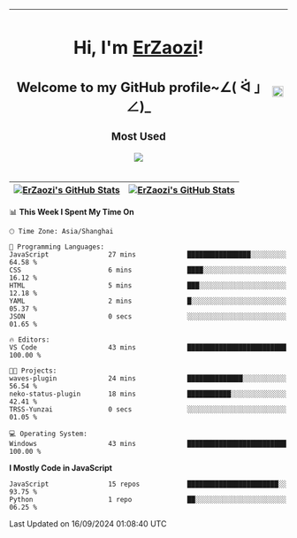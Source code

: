 |<h1>Hi, I'm <a href="https://github.com/erzaozi">ErZaozi</a>! </h1><h2>Welcome to my GitHub profile~∠( ᐛ 」∠)_</h2><p><h3>Most Used</h3><img src="https://skillicons.dev/icons?i=github,vscode,visualstudio,ubuntu,postman,pycharm,webstorm,git,docker"></p>|<img decoding="async" align=center src="https://cdn.jsdelivr.net/gh/erzaozi/erzaozi/image.gif" width="100%">|
| ----- | ----- |

| <a href="https://github.com/erzaozi"><img align="center" src="https://github-readme-stats.vercel.app/api/top-langs/?username=erzaozi&title_color=44cef6&text_color=4b5cc4&icon_color=2bbc8a&bg_color=white&langs_count=4&hide_border=true" alt="ErZaozi's GitHub Stats" /></a> | <a href="https://github.com/erzaozi"><img align="center" src="https://github-readme-stats.vercel.app/api?username=erzaozi&show_icons=true&line_height=27&count_private=true&title_color=44cef6&text_color=4b5cc4&icon_color=2bbc8a&bg_color=white&hide_border=true" alt="ErZaozi's GitHub Stats" /></a> |
| ----- | ----- |
<!--START_SECTION:waka-->
📊 **This Week I Spent My Time On** 

```text
🕑︎ Time Zone: Asia/Shanghai

💬 Programming Languages: 
JavaScript               27 mins             ████████████████░░░░░░░░░   64.58 % 
CSS                      6 mins              ████░░░░░░░░░░░░░░░░░░░░░   16.12 % 
HTML                     5 mins              ███░░░░░░░░░░░░░░░░░░░░░░   12.18 % 
YAML                     2 mins              █░░░░░░░░░░░░░░░░░░░░░░░░   05.37 % 
JSON                     0 secs              ░░░░░░░░░░░░░░░░░░░░░░░░░   01.65 % 

🔥 Editors: 
VS Code                  43 mins             █████████████████████████   100.00 % 

🐱‍💻 Projects: 
waves-plugin             24 mins             ██████████████░░░░░░░░░░░   56.54 % 
neko-status-plugin       18 mins             ███████████░░░░░░░░░░░░░░   42.41 % 
TRSS-Yunzai              0 secs              ░░░░░░░░░░░░░░░░░░░░░░░░░   01.05 % 

💻 Operating System: 
Windows                  43 mins             █████████████████████████   100.00 % 
```

**I Mostly Code in JavaScript** 

```text
JavaScript               15 repos            ███████████████████████░░   93.75 % 
Python                   1 repo              ██░░░░░░░░░░░░░░░░░░░░░░░   06.25 % 
```




 Last Updated on 16/09/2024 01:08:40 UTC
<!--END_SECTION:waka-->
